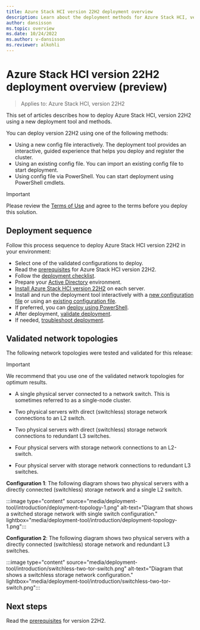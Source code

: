 ```yaml
---
title: Azure Stack HCI version 22H2 deployment overview
description: Learn about the deployment methods for Azure Stack HCI, version 22H2 using the supplemental package.
author: dansisson
ms.topic: overview
ms.date: 10/24/2022
ms.author: v-dansisson
ms.reviewer: alkohli
---
```


# Azure Stack HCI version 22H2 deployment overview (preview)

> Applies to: Azure Stack HCI, version 22H2

This set of articles describes how to deploy Azure Stack HCI, version 22H2 using a new deployment tool and methods. 

You can deploy version 22H2 using one of the following methods:  

- Using a new config file interactively. The deployment tool provides an interactive, guided experience that helps you deploy and register the cluster.
- Using an existing config file. You can import an existing config file to start deployment.
- Using config file via PowerShell. You can start deployment using PowerShell cmdlets.

> [!IMPORTANT]
 > Please review the [Terms of Use](https://azure.microsoft.com/support/legal/preview-supplemental-terms/) and agree to the terms before you deploy this solution.

## Deployment sequence

Follow this process sequence to deploy Azure Stack HCI version 22H2 in your environment:

- Select one of the validated configurations to deploy.
- Read the [prerequisites](deployment-tool-prerequisites.md) for Azure Stack HCI version 22H2.
- Follow the [deployment checklist](deployment-tool-checklist.md).
- Prepare your [Active Directory](deployment-tool-active-directory.md) environment.
- [Install Azure Stack HCI version 22H2](deployment-tool-install-os.md) on each server.
- Install and run the deployment tool interactively with a [new configuration file](deployment-tool-new-file.md) or using an [existing configuration file](deployment-tool-existing-file.md).
- If preferred, you can [deploy using PowerShell](deployment-tool-powershell.md).
- After deployment, [validate deployment](deployment-tool-validate.md).
- If needed, [troubleshoot deployment](deployment-tool-troubleshoot.md).

## Validated network topologies

The following network topologies were tested and validated for this release:

> [!IMPORTANT]
> We recommend that you use one of the validated network topologies for optimum results.

- A single physical server connected to a network switch. This is sometimes referred to as a single-node cluster.

- Two physical servers with direct (switchless) storage network connections to an L2 switch.

- Two physical servers with direct (switchless) storage network connections to redundant L3 switches.

- Four physical servers with storage network connections to an L2-switch.

- Four physical server with storage network connections to redundant L3 switches. 

<!---- Two physical servers deployed using a switched storage network and redundant L3 switches.

- Two physical servers deployed using a fully-converged network for compute, storage, and management and with redundant L3 switches.--->

**Configuration 1**: The following diagram shows two physical servers with a directly connected (switchless) storage network and a single L2 switch.

:::image type="content" source="media/deployment-tool/introduction/deployment-topology-1.png" alt-text="Diagram that shows a switched storage network with single switch configuration." lightbox="media/deployment-tool/introduction/deployment-topology-1.png":::

**Configuration 2**: The following diagram shows two physical servers with a directly connected (switchless) storage network and redundant L3 switches.

:::image type="content" source="media/deployment-tool/introduction/switchless-two-tor-switch.png" alt-text="Diagram that shows a switchless storage network configuration." lightbox="media/deployment-tool/introduction/switchless-two-tor-switch.png":::

<!---**Configuration 3**: The following diagram shows two physical servers with a switched storage network and redundant L3 switches.

:::image type="content" source="media/deployment-tool/deployment-topology-2.png" alt-text="Diagram that shows a switched storage network configuration." lightbox="media/deployment-tool/deployment-topology-2.png":::

**Configuration 4**: The following diagram shows two physical servers with a fully-converged network for compute, storage, and management and with redundant L3 switches.

:::image type="content" source="media/deployment-tool/switched-converged-two-tor-switch.png" alt-text="Diagram that shows a fully-converged network configuration." lightbox="media/deployment-tool/switched-converged-two-tor-switch.png":::--->

## Next steps

Read the [prerequisites](deployment-tool-prerequisites.md) for version 22H2.
